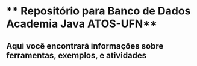 # ** Repositório para Banco de Dados Academia Java ATOS-UFN**
## Aqui você encontrará informações sobre ferramentas, exemplos, e atividades
